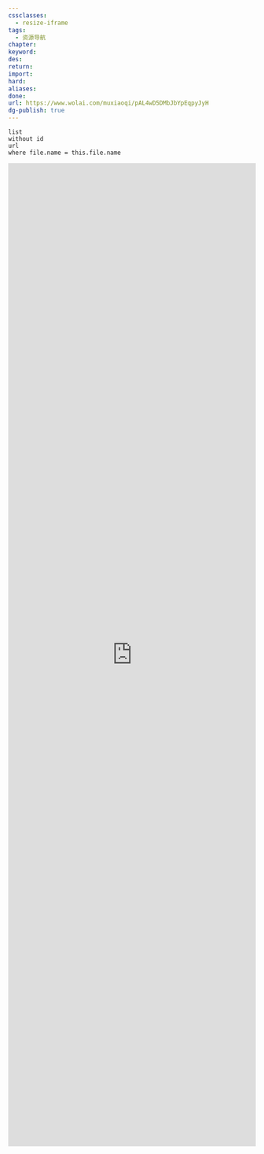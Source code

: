 ```yaml
---
cssclasses:
  - resize-iframe
tags:
  - 资源导航
chapter: 
keyword: 
des: 
return: 
import: 
hard: 
aliases: 
done: 
url: https://www.wolai.com/muxiaoqi/pAL4wD5DMbJbYpEqpyJyH
dg-publish: true
---
```

```dataview
list 
without id
url
where file.name = this.file.name
```

<iframe width="100%" height="2000" src="https://www.wolai.com/muxiaoqi/pAL4wD5DMbJbYpEqpyJyH" frameborder="0" allow="accelerometer; autoplay; clipboard-write; encrypted-media; gyroscope; picture-in-picture; web-share" allowfullscreen></iframe>